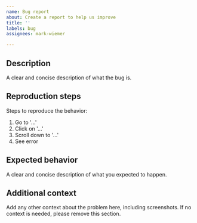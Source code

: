 ```yaml
---
name: Bug report
about: Create a report to help us improve
title: ''
labels: bug
assignees: mark-wiemer

---
```


## Description

A clear and concise description of what the bug is.

## Reproduction steps

Steps to reproduce the behavior:
1. Go to '...'
2. Click on '...'
3. Scroll down to '...'
4. See error

## Expected behavior

A clear and concise description of what you expected to happen.

## Additional context

Add any other context about the problem here, including screenshots. If no context is needed, please remove this section.
